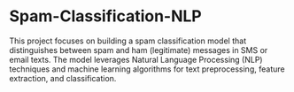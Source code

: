 # Spam-Classification-NLP
This project focuses on building a spam classification model that distinguishes between spam and ham (legitimate) messages in SMS or email texts. The model leverages Natural Language Processing (NLP) techniques and machine learning algorithms for text preprocessing, feature extraction, and classification.
